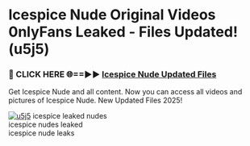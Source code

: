 # Icespice Nude Original Videos 0nlyFans Leaked - Files Updated! (u5j5)

<h3>🔴 CLICK HERE 🌐==►► <a href="https://tinyurl.com/yc6ubb5a" rel="nofollow">Icespice Nude Updated Files</a></h3>

Get Icespice Nude and all content. Now you can access all videos and pictures of Icespice Nude. New Updated Files 2025!

[![u5j5](https://i.imgur.com/7eu0CRL.gif)](https://tinyurl.com/yc6ubb5a)
icespice leaked nudes<br>
icespice nudes leaked<br>
icespice nude leaks